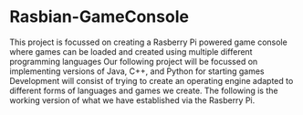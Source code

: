# Rasbian-GameConsole
This project is focussed on creating a Rasberry Pi powered game console where games can be loaded and created using multiple different programming languages  Our following project will be focussed on implementing versions of Java, C++, and Python for starting games Development will consist of trying to create an operating engine adapted to different forms of languages and games we create. The following is the working version of what we have established via the Rasberry Pi.
